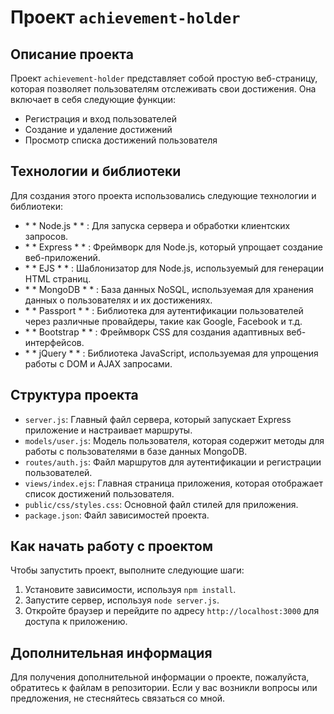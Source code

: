 # Проект `achievement-holder`

## Описание проекта
Проект `achievement-holder` представляет собой простую веб-страницу, которая позволяет пользователям отслеживать свои достижения. Она включает в себя следующие функции:

- Регистрация и вход пользователей
- Создание и удаление достижений
- Просмотр списка достижений пользователя

## Технологии и библиотеки
Для создания этого проекта использовались следующие технологии и библиотеки:

-  \*  \* Node.js \*  \* : Для запуска сервера и обработки клиентских запросов.
-  \*  \* Express \*  \* : Фреймворк для Node.js, который упрощает создание веб-приложений.
-  \*  \* EJS \*  \* : Шаблонизатор для Node.js, используемый для генерации HTML страниц.
-  \*  \* MongoDB \*  \* : База данных NoSQL, используемая для хранения данных о пользователях и их достижениях.
-  \*  \* Passport \*  \* : Библиотека для аутентификации пользователей через различные провайдеры, такие как Google, Facebook и т.д.
-  \*  \* Bootstrap \*  \* : Фреймворк CSS для создания адаптивных веб-интерфейсов.
-  \*  \* jQuery \*  \* : Библиотека JavaScript, используемая для упрощения работы с DOM и AJAX запросами.

## Структура проекта

- `server.js`: Главный файл сервера, который запускает Express приложение и настраивает маршруты.
- `models/user.js`: Модель пользователя, которая содержит методы для работы с пользователями в базе данных MongoDB.
- `routes/auth.js`: Файл маршрутов для аутентификации и регистрации пользователей.
- `views/index.ejs`: Главная страница приложения, которая отображает список достижений пользователя.
- `public/css/styles.css`: Основной файл стилей для приложения.
- `package.json`: Файл зависимостей проекта.

## Как начать работу с проектом

Чтобы запустить проект, выполните следующие шаги:

1. Установите зависимости, используя `npm install`.
2. Запустите сервер, используя `node server.js`.
3. Откройте браузер и перейдите по адресу `http://localhost:3000` для доступа к приложению.

## Дополнительная информация

Для получения дополнительной информации о проекте, пожалуйста, обратитесь к файлам в репозитории. Если у вас возникли вопросы или предложения, не стесняйтесь связаться со мной.
